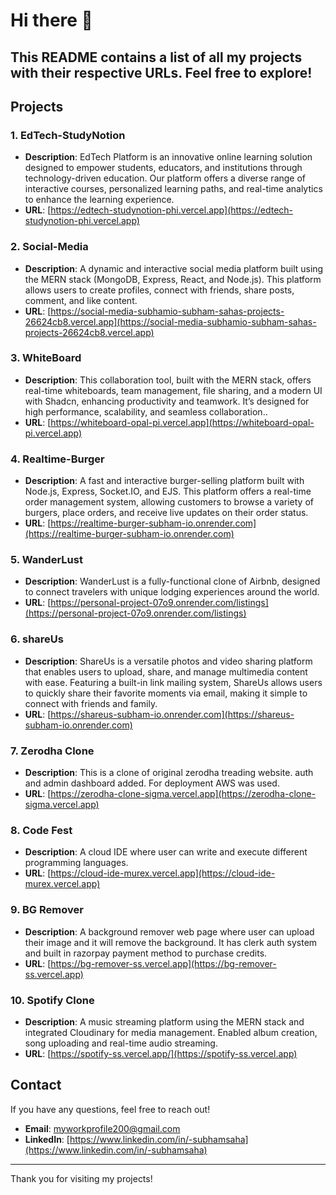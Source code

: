 # Hi there 👋

## This README contains a list of all my projects with their respective URLs. Feel free to explore!

## Projects

### 1.  EdTech-StudyNotion
- **Description**: EdTech Platform is an innovative online learning solution designed to empower students, educators, and institutions through technology-driven education. Our platform offers a diverse range of interactive courses, personalized learning paths, and real-time analytics to enhance the learning experience.
- **URL**: [https://edtech-studynotion-phi.vercel.app](https://edtech-studynotion-phi.vercel.app)

### 2. Social-Media
- **Description**: A dynamic and interactive social media platform built using the MERN stack (MongoDB, Express, React, and Node.js). This platform allows users to create profiles, connect with friends, share posts, comment, and like content.
- **URL**: [https://social-media-subhamio-subham-sahas-projects-26624cb8.vercel.app](https://social-media-subhamio-subham-sahas-projects-26624cb8.vercel.app)

### 3. WhiteBoard
- **Description**: This collaboration tool, built with the MERN stack, offers real-time whiteboards, team management, file sharing, and a modern UI with Shadcn, enhancing productivity and teamwork. It’s designed for high performance, scalability, and seamless collaboration..
- **URL**: [https://whiteboard-opal-pi.vercel.app](https://whiteboard-opal-pi.vercel.app)

### 4. Realtime-Burger
- **Description**: A fast and interactive burger-selling platform built with Node.js, Express, Socket.IO, and EJS. This platform offers a real-time order management system, allowing customers to browse a variety of burgers, place orders, and receive live updates on their order status.
- **URL**: [https://realtime-burger-subham-io.onrender.com](https://realtime-burger-subham-io.onrender.com)

### 5. WanderLust
- **Description**: WanderLust is a fully-functional clone of Airbnb, designed to connect travelers with unique lodging experiences around the world.
- **URL**: [https://personal-project-07o9.onrender.com/listings](https://personal-project-07o9.onrender.com/listings)

### 6. shareUs
- **Description**: ShareUs is a versatile photos and video sharing platform that enables users to upload, share, and manage multimedia content with ease. Featuring a built-in link mailing system, ShareUs allows users to quickly share their favorite moments via email, making it simple to connect with friends and family.
- **URL**: [https://shareus-subham-io.onrender.com](https://shareus-subham-io.onrender.com)

### 7. Zerodha Clone
- **Description**: This is a clone of original zerodha treading website. auth and admin dashboard added. For deployment AWS was used.
- **URL**: [https://zerodha-clone-sigma.vercel.app](https://zerodha-clone-sigma.vercel.app)
  
### 8. Code Fest
- **Description**: A cloud IDE where user can write and execute different programming languages.
- **URL**: [https://cloud-ide-murex.vercel.app](https://cloud-ide-murex.vercel.app)
  
### 9. BG Remover
- **Description**: A background remover web page where user can upload their image and it will remove the background. It has clerk auth system and built in razorpay payment method to purchase credits.
- **URL**: [https://bg-remover-ss.vercel.app](https://bg-remover-ss.vercel.app)
  
### 10. Spotify Clone
- **Description**: A music streaming platform using the MERN stack and integrated Cloudinary for media management. Enabled album creation, song uploading and real-time audio streaming.
- **URL**: [https://spotify-ss.vercel.app/](https://spotify-ss.vercel.app)

## Contact
If you have any questions, feel free to reach out!

- **Email**: [myworkprofile200@gmail.com](mailto:myworkprofile200@gmail.com)
- **LinkedIn**: [https://www.linkedin.com/in/-subhamsaha](https://www.linkedin.com/in/-subhamsaha)

---

Thank you for visiting my projects!

<!--
**SubhamSaha9/SubhamSaha9** is a ✨ _special_ ✨ repository because its `README.md` (this file) appears on your GitHub profile.

Here are some ideas to get you started:

- 🔭 I’m currently working on ...
- 🌱 I’m currently learning ...
- 👯 I’m looking to collaborate on ...
- 🤔 I’m looking for help with ...
- 💬 Ask me about ...
- 📫 How to reach me: ...
- 😄 Pronouns: ...
- ⚡ Fun fact: ...
-->

